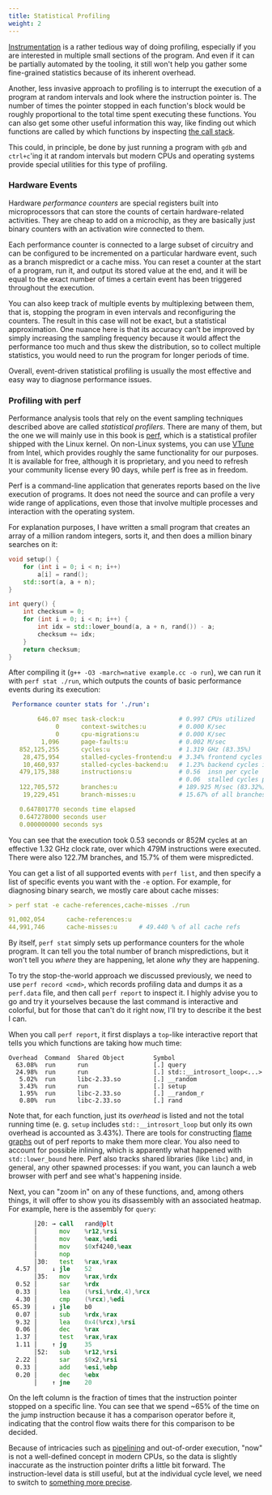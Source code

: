 ```yaml
---
title: Statistical Profiling
weight: 2
---
```


[Instrumentation](../instrumentation) is a rather tedious way of doing profiling, especially if you are interested in multiple small sections of the program. And even if it can be partially automated by the tooling, it still won't help you gather some fine-grained statistics because of its inherent overhead.

Another, less invasive approach to profiling is to interrupt the execution of a program at random intervals and look where the instruction pointer is. The number of times the pointer stopped in each function's block would be roughly proportional to the total time spent executing these functions. You can also get some other useful information this way, like finding out which functions are called by which functions by inspecting [the call stack](/hpc/architecture/functions).

This could, in principle, be done by just running a program with `gdb` and `ctrl+c`'ing it at random intervals but modern CPUs and operating systems provide special utilities for this type of profiling.

### Hardware Events

Hardware *performance counters* are special registers built into microprocessors that can store the counts of certain hardware-related activities. They are cheap to add on a microchip, as they are basically just binary counters with an activation wire connected to them.

Each performance counter is connected to a large subset of circuitry and can be configured to be incremented on a particular hardware event, such as a branch mispredict or a cache miss. You can reset a counter at the start of a program, run it, and output its stored value at the end, and it will be equal to the exact number of times a certain event has been triggered throughout the execution.

You can also keep track of multiple events by multiplexing between them, that is, stopping the program in even intervals and reconfiguring the counters. The result in this case will not be exact, but a statistical approximation. One nuance here is that its accuracy can’t be improved by simply increasing the sampling frequency because it would affect the performance too much and thus skew the distribution, so to collect multiple statistics, you would need to run the program for longer periods of time.

Overall, event-driven statistical profiling is usually the most effective and easy way to diagnose performance issues.

### Profiling with perf

Performance analysis tools that rely on the event sampling techniques described above are called *statistical profilers*. There are many of them, but the one we will mainly use in this book is [perf](https://perf.wiki.kernel.org/), which is a statistical profiler shipped with the Linux kernel. On non-Linux systems, you can use [VTune](https://software.intel.com/content/www/us/en/develop/tools/oneapi/components/vtune-profiler.html#gs.cuc0ks) from Intel, which provides roughly the same functionality for our purposes. It is available for free, although it is proprietary, and you need to refresh your community license every 90 days, while perf is free as in freedom.

Perf is a command-line application that generates reports based on the live execution of programs. It does not need the source and can profile a very wide range of applications, even those that involve multiple processes and interaction with the operating system.

For explanation purposes, I have written a small program that creates an array of a million random integers, sorts it, and then does a million binary searches on it:

```c++
void setup() {
    for (int i = 0; i < n; i++)
        a[i] = rand();
    std::sort(a, a + n);
}

int query() {
    int checksum = 0;
    for (int i = 0; i < n; i++) {
        int idx = std::lower_bound(a, a + n, rand()) - a;
        checksum += idx;
    }
    return checksum;
}
```

After compiling it (`g++ -O3 -march=native example.cc -o run`), we can run it with `perf stat ./run`, which outputs the counts of basic performance events during its execution:

```yaml
 Performance counter stats for './run':

        646.07 msec task-clock:u               # 0.997 CPUs utilized          
             0      context-switches:u         # 0.000 K/sec                  
             0      cpu-migrations:u           # 0.000 K/sec                  
         1,096      page-faults:u              # 0.002 M/sec                  
   852,125,255      cycles:u                   # 1.319 GHz (83.35%)
    28,475,954      stalled-cycles-frontend:u  # 3.34% frontend cycles idle (83.30%)
    10,460,937      stalled-cycles-backend:u   # 1.23% backend cycles idle (83.28%)
   479,175,388      instructions:u             # 0.56  insn per cycle         
                                               # 0.06  stalled cycles per insn (83.28%)
   122,705,572      branches:u                 # 189.925 M/sec (83.32%)
    19,229,451      branch-misses:u            # 15.67% of all branches (83.47%)

   0.647801770 seconds time elapsed
   0.647278000 seconds user
   0.000000000 seconds sys
```

You can see that the execution took 0.53 seconds or 852M cycles at an effective 1.32 GHz clock rate, over which 479M instructions were executed. There were also 122.7M branches, and 15.7% of them were mispredicted.

You can get a list of all supported events with `perf list`, and then specify a list of specific events you want with the `-e` option. For example, for diagnosing binary search, we mostly care about cache misses:

```yaml
> perf stat -e cache-references,cache-misses ./run

91,002,054      cache-references:u                                          
44,991,746      cache-misses:u      # 49.440 % of all cache refs
```

By itself, `perf stat` simply sets up performance counters for the whole program. It can tell you the total number of branch mispredictions, but it won't tell you *where* they are happening, let alone *why* they are happening.

To try the stop-the-world approach we discussed previously, we need to use `perf record <cmd>`, which records profiling data and dumps it as a `perf.data` file, and then call `perf report` to inspect it. I highly advise you to go and try it yourselves because the last command is interactive and colorful, but for those that can't do it right now, I'll try to describe it the best I can.

When you call `perf report`, it first displays a `top`-like interactive report that tells you which functions are taking how much time:

```
Overhead  Command  Shared Object        Symbol
  63.08%  run      run                  [.] query
  24.98%  run      run                  [.] std::__introsort_loop<...>
   5.02%  run      libc-2.33.so         [.] __random
   3.43%  run      run                  [.] setup
   1.95%  run      libc-2.33.so         [.] __random_r
   0.80%  run      libc-2.33.so         [.] rand
```

Note that, for each function, just its *overhead* is listed and not the total running time (e. g. `setup` includes `std::__introsort_loop` but only its own overhead is accounted as 3.43%). There are tools for constructing [flame graphs](https://www.brendangregg.com/flamegraphs.html) out of perf reports to make them more clear. You also need to account for possible inlining, which is apparently what happened with `std::lower_bound` here. Perf also tracks shared libraries (like `libc`) and, in general, any other spawned processes: if you want, you can launch a web browser with perf and see what's happening inside.

Next, you can "zoom in" on any of these functions, and, among others things, it will offer to show you its disassembly with an associated heatmap. For example, here is the assembly for `query`:

```asm
       │20: → call   rand@plt
       │      mov    %r12,%rsi
       │      mov    %eax,%edi
       │      mov    $0xf4240,%eax
       │      nop    
       │30:   test   %rax,%rax
  4.57 │    ↓ jle    52
       │35:   mov    %rax,%rdx
  0.52 │      sar    %rdx
  0.33 │      lea    (%rsi,%rdx,4),%rcx
  4.30 │      cmp    (%rcx),%edi
 65.39 │    ↓ jle    b0
  0.07 │      sub    %rdx,%rax
  9.32 │      lea    0x4(%rcx),%rsi
  0.06 │      dec    %rax
  1.37 │      test   %rax,%rax
  1.11 │    ↑ jg     35
       │52:   sub    %r12,%rsi
  2.22 │      sar    $0x2,%rsi
  0.33 │      add    %esi,%ebp
  0.20 │      dec    %ebx
       │    ↑ jne    20
```

On the left column is the fraction of times that the instruction pointer stopped on a specific line. You can see that we spend ~65% of the time on the jump instruction because it has a comparison operator before it, indicating that the control flow waits there for this comparison to be decided.

Because of intricacies such as [pipelining](/hpc/pipelining) and out-of-order execution, "now" is not a well-defined concept in modern CPUs, so the data is slightly inaccurate as the instruction pointer drifts a little bit forward. The instruction-level data is still useful, but at the individual cycle level, we need to switch to [something more precise](../simulation).

<!-- flame graphs -->
